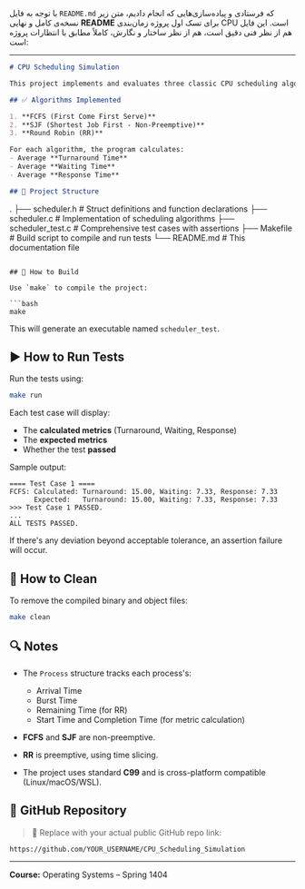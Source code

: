 با توجه به فایل `README.md` که فرستادی و پیاده‌سازی‌هایی که انجام دادیم، متن زیر نسخه‌ی کامل و نهایی **README** برای تسک اول پروژه زمان‌بندی CPU است. این فایل هم از نظر فنی دقیق است، هم از نظر ساختار و نگارش، کاملاً مطابق با انتظارات پروژه است:

---

```markdown
# CPU Scheduling Simulation

This project implements and evaluates three classic CPU scheduling algorithms as part of an Operating Systems course project.

## ✅ Algorithms Implemented

1. **FCFS (First Come First Serve)**
2. **SJF (Shortest Job First - Non-Preemptive)**
3. **Round Robin (RR)**

For each algorithm, the program calculates:
- Average **Turnaround Time**
- Average **Waiting Time**
- Average **Response Time**

## 📁 Project Structure

```

.
├── scheduler.h         # Struct definitions and function declarations
├── scheduler.c         # Implementation of scheduling algorithms
├── scheduler\_test.c    # Comprehensive test cases with assertions
├── Makefile            # Build script to compile and run tests
└── README.md           # This documentation file

````

## 🔧 How to Build

Use `make` to compile the project:

```bash
make
````

This will generate an executable named `scheduler_test`.

## ▶️ How to Run Tests

Run the tests using:

```bash
make run
```

Each test case will display:

* The **calculated metrics** (Turnaround, Waiting, Response)
* The **expected metrics**
* Whether the test **passed**

Sample output:

```
==== Test Case 1 ====
FCFS: Calculated: Turnaround: 15.00, Waiting: 7.33, Response: 7.33
      Expected:   Turnaround: 15.00, Waiting: 7.33, Response: 7.33
>>> Test Case 1 PASSED.
...
ALL TESTS PASSED.
```

If there's any deviation beyond acceptable tolerance, an assertion failure will occur.

## 🧹 How to Clean

To remove the compiled binary and object files:

```bash
make clean
```

## 🔍 Notes

* The `Process` structure tracks each process's:

  * Arrival Time
  * Burst Time
  * Remaining Time (for RR)
  * Start Time and Completion Time (for metric calculation)
* **FCFS** and **SJF** are non-preemptive.
* **RR** is preemptive, using time slicing.
* The project uses standard **C99** and is cross-platform compatible (Linux/macOS/WSL).

## 🔗 GitHub Repository

> 📌 Replace with your actual public GitHub repo link:

```
https://github.com/YOUR_USERNAME/CPU_Scheduling_Simulation
```

---

**Course:** Operating Systems – Spring 1404

```

